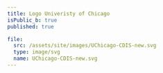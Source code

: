 ```yaml
---
title: Logo Univeristy of Chicago
isPublic_b: true
published: true

file:
  src: /assets/site/images/UChicago-CDIS-new.svg
  type: image/svg
  name: UChicago-CDIS-new.svg
---
```

